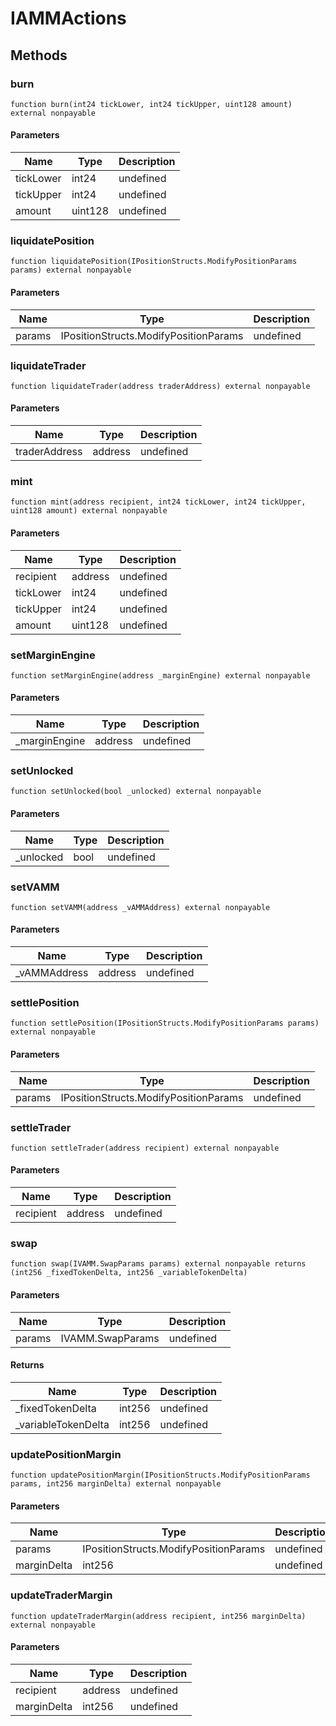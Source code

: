 # IAMMActions









## Methods

### burn

```solidity
function burn(int24 tickLower, int24 tickUpper, uint128 amount) external nonpayable
```





#### Parameters

| Name | Type | Description |
|---|---|---|
| tickLower | int24 | undefined
| tickUpper | int24 | undefined
| amount | uint128 | undefined

### liquidatePosition

```solidity
function liquidatePosition(IPositionStructs.ModifyPositionParams params) external nonpayable
```





#### Parameters

| Name | Type | Description |
|---|---|---|
| params | IPositionStructs.ModifyPositionParams | undefined

### liquidateTrader

```solidity
function liquidateTrader(address traderAddress) external nonpayable
```





#### Parameters

| Name | Type | Description |
|---|---|---|
| traderAddress | address | undefined

### mint

```solidity
function mint(address recipient, int24 tickLower, int24 tickUpper, uint128 amount) external nonpayable
```





#### Parameters

| Name | Type | Description |
|---|---|---|
| recipient | address | undefined
| tickLower | int24 | undefined
| tickUpper | int24 | undefined
| amount | uint128 | undefined

### setMarginEngine

```solidity
function setMarginEngine(address _marginEngine) external nonpayable
```





#### Parameters

| Name | Type | Description |
|---|---|---|
| _marginEngine | address | undefined

### setUnlocked

```solidity
function setUnlocked(bool _unlocked) external nonpayable
```





#### Parameters

| Name | Type | Description |
|---|---|---|
| _unlocked | bool | undefined

### setVAMM

```solidity
function setVAMM(address _vAMMAddress) external nonpayable
```





#### Parameters

| Name | Type | Description |
|---|---|---|
| _vAMMAddress | address | undefined

### settlePosition

```solidity
function settlePosition(IPositionStructs.ModifyPositionParams params) external nonpayable
```





#### Parameters

| Name | Type | Description |
|---|---|---|
| params | IPositionStructs.ModifyPositionParams | undefined

### settleTrader

```solidity
function settleTrader(address recipient) external nonpayable
```





#### Parameters

| Name | Type | Description |
|---|---|---|
| recipient | address | undefined

### swap

```solidity
function swap(IVAMM.SwapParams params) external nonpayable returns (int256 _fixedTokenDelta, int256 _variableTokenDelta)
```





#### Parameters

| Name | Type | Description |
|---|---|---|
| params | IVAMM.SwapParams | undefined

#### Returns

| Name | Type | Description |
|---|---|---|
| _fixedTokenDelta | int256 | undefined
| _variableTokenDelta | int256 | undefined

### updatePositionMargin

```solidity
function updatePositionMargin(IPositionStructs.ModifyPositionParams params, int256 marginDelta) external nonpayable
```





#### Parameters

| Name | Type | Description |
|---|---|---|
| params | IPositionStructs.ModifyPositionParams | undefined
| marginDelta | int256 | undefined

### updateTraderMargin

```solidity
function updateTraderMargin(address recipient, int256 marginDelta) external nonpayable
```





#### Parameters

| Name | Type | Description |
|---|---|---|
| recipient | address | undefined
| marginDelta | int256 | undefined





